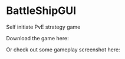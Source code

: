 # BattleShipGUI
Self initiate PvE strategy game

Download the game here:

Or check out some gameplay screenshot here:
